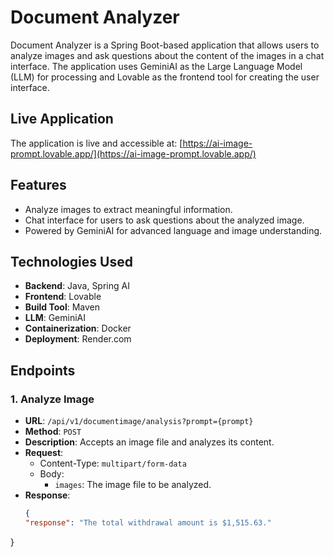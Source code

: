 # Document Analyzer

Document Analyzer is a Spring Boot-based application that allows users to analyze images and ask questions about the content of the images in a chat interface. The application uses GeminiAI as the Large Language Model (LLM) for processing and Lovable as the frontend tool for creating the user interface.

## Live Application

The application is live and accessible at: [https://ai-image-prompt.lovable.app/](https://ai-image-prompt.lovable.app/)

## Features

- Analyze images to extract meaningful information.
- Chat interface for users to ask questions about the analyzed image.
- Powered by GeminiAI for advanced language and image understanding.

## Technologies Used

- **Backend**: Java, Spring AI
- **Frontend**: Lovable
- **Build Tool**: Maven
- **LLM**: GeminiAI
- **Containerization**: Docker
- **Deployment**: Render.com

## Endpoints

### 1. Analyze Image
- **URL**: `/api/v1/documentimage/analysis?prompt={prompt}`
- **Method**: `POST`
- **Description**: Accepts an image file and analyzes its content.
- **Request**:
    - Content-Type: `multipart/form-data`
    - Body:
        - `images`: The image file to be analyzed.
- **Response**:
  ```json
  {
  "response": "The total withdrawal amount is $1,515.63."
}